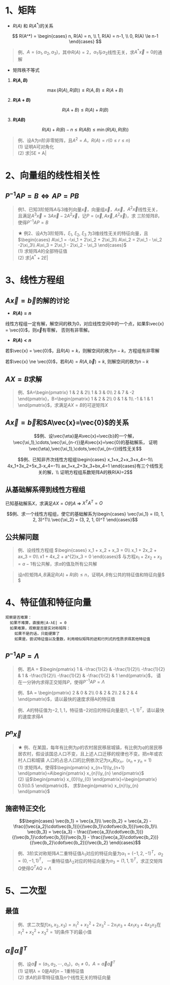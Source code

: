 <script>
  document.addEventListener('DOMContentLoaded', () => {
    pars = document.querySelectorAll('blockquote>p')
    for (let i = 0; i < pars.length; i++) {
      pars[i].innerHTML = pars[i].innerHTML.replaceAll(/<br\s*[\/]?>/gi, '\\\\')
    }
  })
</script>
<script type="text/x-mathjax-config">
  MathJax.Hub.Config({
    tex2jax: {
      inlineMath: [ ['$','$'], ["\\(","\\)"] ],
      processEscapes: true
    }
  });
</script>
<script type="text/javascript"
  src="https://cdn.mathjax.org/mathjax/latest/MathJax.js?config=TeX-AMS-MML_HTMLorMML">
</script>

# 1、矩阵

+ $R(A)$ 和 $R(A^*)$的关系

$$
R(A^*) = 
\begin{cases}
n, R(A) = n, \\
1, R(A) = n-1, \\
0, R(A) \le n-1
\end{cases}
$$

> 例、$A = (\alpha_1, \alpha_2, \alpha_3)$，其中$R(A) = 2$，$\alpha_1$与$\alpha_2$线性无关，求$A^{*}\vec{x} = 0$的通解

+ 矩阵秩不等式

1. **$R(A, B)$** 

$$\max( R(A), R(B) ) \le R(A, B) \le R(A + B)$$

2. **$R(A+B)$** 

$$R(A + B) \le R(A) + R(B)$$

3. **$R(AB)$** 

$$R(A) + R(B) - n \le R(AB) \le \min( R(A), R(B) )$$ 

> 例、设A为n阶非零矩阵，且$A^{2} = A$，$R(A) = r (0 \le r \le n)$  
> (1) 证明A可对角化  
> (2) 求|5E + A|

# 2、向量组的线性相关性

## $P^{-1}AP=B \Leftrightarrow AP=PB$

> 例1、已知$3$阶矩阵$A$与$3$维列向量$\vec{x}$，向量组$\vec{x}$，$A\vec{x}$，$A^2\vec{x}$线性无关，
> 且满足$A^3\vec{x}=3A\vec{x}-2A^2\vec{x}$，记$P=(\vec{x}, A\vec{x}, A^2\vec{x})$，求
> 三阶矩阵$B$，使得$P^{-1}AP=B$

> ★ 例2、设$A$为$3$阶矩阵，$\xi_1$, $\xi_2$, $\xi_3$ 为$3$维线性无关的特征向量，且
$\begin{cases}
A\xi_1 = -\xi_1 + 2\xi_2 + 2\xi_3\\
A\xi_2 = 2\xi_1 - \xi_2 -2\xi_3\\
A\xi_3 = 2\xi_1 - 2\xi_2 - \xi_3
\end{cases}$  
> (1) 求矩阵$A$的全部特征值  
> (2) 求$|A^{*} + 2E|$

# 3、线性方程组

## $A\vec{x}=\vec{b}$的解的讨论

+ **$R(A) = n$** 

线性方程组一定有解，解空间的秩为0，对应线性空间中的一个点，如果$\vec{x} = \vec{0}$，则$\vec{x}$有零解，
否则有非零解。

+ **$R(A) < n$** 

若$\vec{x} = \vec{0}$，且$R(A)=k$，则解空间的秩为$n-k$，方程组有非零解

若$\vec{x} \ne \vec{0}$，若$R(A)=R(A, \vec{b})=k$, 则解空间的秩为$n-k$ 

## $AX=B$求解

> 例、$A=\begin{pmatrix}
1 & 2 & 2\\
1 & 3 & 0\\
2 & 7 & -2
\end{pmatrix}，B=\begin{pmatrix}
1 & 2 & 2\\
0 & 1 & 1\\
-1 & 1 & 1
\end{pmatrix}$，求满足$AX=B$的可逆矩阵$X$

## $A\vec{x}=\vec{b}$和$A\vec{x}=\vec{0}$的关系

$$例、设\vec{\eta}是A\vec{x}=\vec{b}的一个解，\vec{\xi_1},\cdots,\vec{\xi_{n-r}}是A\vec{x}=\vec{0}的基础解系，
证明\vec{\eta},\vec{\xi_1},\cdots,\vec{\xi_{n-r}}线性无关$$ 

$$例、已知非齐次线性方程组\begin{cases}
x_1+x_2+x_3+x_4=-1\\
4x_1+3x_2+5x_3-x_4=-1\\
ax_1+x_2+3x_3+bx_4=1
\end{cases}有三个线性无关的解，\\
证明方程组系数矩阵A的秩R(A)=2$$ 

## 从基础解系得到线性方程组

已知基础解系$X$，求满足$AX=O$的$A$ ⇒ $X^{T}A^{T}=O$ 

$$例、求一个线性方程组，使它的基础解系为\begin{cases}
\vec{\xi_1} = (0, 1, 2, 3)^T\\
\vec{\xi_2} = (3, 2, 1, 0)^T
\end{cases}$$ 

## 公共解问题

> 例、设线性方程组
$\begin{cases}
x_1 + x_2 + x_3 = 0\\
x_1 + 2x_2 + ax_3 = 0\\
x1 + 4x_2 + a^{2}x_3 = 0
\end{cases}$
> 与方程$x_1 + 2x_2 + x_3 = a-1$有公共解，求$a$的值及所有公共解

> 设$n$阶矩阵$A,B$满足$R(A)+R(B) \le n$，证明$A,B$有公共的特征值和特征向量$ $

# 4、特征值和特征向量

```
观察是否难算：
  如果不难算，直接用|A-λE| = 0
  如果难算，观察是否是实对称矩阵：
    如果不是的话，只能硬算了
    如果是，尝试特征值以及重数，利用相似矩阵的迹和行列式的性质求得其他特征值
```

## $P^{-1}AP = \Lambda$ 

> 例、若A =
$\begin{pmatrix}
1 & -\frac{1}{2} & -\frac{1}{2}\\
-\frac{1}{2} & 1 & -\frac{1}{2}\\
-\frac{1}{2} & -\frac{1}{2} & 1
\end{pmatrix}$，
> 请在一分钟内求得正交矩阵$P$，使得$P^{-1}AP = \Lambda$

> 例、$A = \begin{pmatrix}
2 & 0 & 2\\
0 & 2 & 2\\
2 & 2 & 4
\end{pmatrix}$，请以最快的速度求得A的特征值

> 例、$A$的特征值为$-2, 1, 1$，特征值$-2$对应的特征向量是$(1, -1, 1)^{T}$，请以最快的速度求得$A$

## $P^{n}\vec{x}$ 

> ★ 例、在某国，每年有比例为$p$的农村居民移居城镇，有比例为$q$的居民移居农村，假设该国总人口不变，且上述人口迁移的规律也不变。把$n$年或农村人口和城镇
> 人口的占总人口的比例依次记为$x_n$和$y_n$，$(x_n+y_n=1)$  
> (1) 求矩阵$A$，使得$\begin{pmatrix} x_{n+1}\\y_{n+1} \end{pmatrix}=A\begin{pmatrix} x_{n}\\y_{n} \end{pmatrix}$  
> (2) 设$\begin{pmatrix} x_{0}\\y_{0} \end{pmatrix}=\begin{pmatrix} 0.5\\0.5 \end{pmatrix}$，
> 求$\begin{pmatrix} x_{n}\\y_{n} \end{pmatrix}$

## 施密特正交化

$$\begin{cases}
\vec{b_1} = \vec{a_1}\\
\vec{b_2} = \vec{a_2} - \frac{(\vec{a_2}\cdot\vec{b_1})}{(\vec{b_1}\cdot\vec{b_1})}\vec{b_1}\\
\vec{b_3} = \vec{a_3} - \frac{(\vec{a_3}\cdot\vec{b_1})}{(\vec{b_1}\cdot\vec{b_1})}\vec{b_1} - \frac{(\vec{a_3}\cdot\vec{b_2})}{(\vec{b_2}\cdot\vec{b_2})}\vec{b_2}
\end{cases}$$ 

> 例、$3$阶实对称矩阵$A$二重特征值$\lambda_1$对应的特征向量为$\alpha_1=(-1, 2, -1)^{T}$，$\alpha_2=(0, -1, 1)^{T}$，
> 一重特征值$\lambda_2$对应的特征向量为$\alpha_3=(1, 1, 1)^{T}$，求正交矩阵$Q$使得$Q^{T}AQ=\Lambda$

# 5、二次型

## 最值

> 例、求二次型$f(x_1,x_2,x_3)=x_1^{2}+x_2^{2}+2x_3^{2}-2x_1x_3+4x_1x_3+4x_2x_3$在$x_1^{2}+x_2^{2}+x_3^{2}=1$的条件下的最小值

## $\vec{\alpha}\vec{\alpha}^T$ 

> 例、设$\vec{a}=(a_1, a_2, \cdots, a_n)$，$a_1 \ne 0，A = \vec{a}\vec{a}^{T}$  
> (1) 证明$\lambda = 0$是$A$的$n-1$重特征值  
> (2) 求$A$的非零特征值及$n$个线性无关的特征向量
